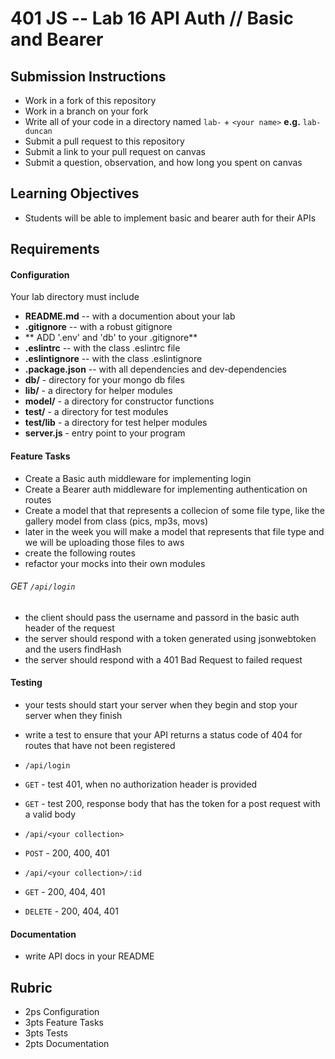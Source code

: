 401 JS --  Lab 16 API Auth // Basic and Bearer
===

## Submission Instructions
  * Work in a fork of this repository
  * Work in a branch on your fork
  * Write all of your code in a directory named `lab-` + `<your name>` **e.g.** `lab-duncan`
  * Submit a pull request to this repository
  * Submit a link to your pull request on canvas
  * Submit a question, observation, and how long you spent on canvas  
  
## Learning Objectives  
* Students will be able to implement basic and bearer auth for their APIs

## Requirements  
#### Configuration  
<!-- list of files, configurations, tools, ect that are required -->
Your lab directory must include  
* **README.md** -- with a documention about your lab
* **.gitignore** -- with a robust gitignore
 * ** ADD '.env' and 'db' to  your .gitignore**
* **.eslintrc** -- with the class .eslintrc file
* **.eslintignore** -- with the class .eslintignore
* **.package.json** -- with all dependencies and dev-dependencies 
* **db/** - directory for your mongo db files
* **lib/** - a directory for helper modules
* **model/** - a directory for constructor functions
* **test/** - a directory for test modules
* **test/lib** - a directory for test helper modules
* **server.js** - entry point to your program
 
#### Feature Tasks  
* Create a Basic auth middleware for implementing login
* Create a Bearer auth middleware for implementing authentication on routes
* Create a model that that represents a collecion of some file type, like the gallery model from class (pics, mp3s, movs)
 * later in the week you will make a model that represents that file type and we will be uploading those files
 to aws
* create the following routes
* refactor your mocks into their own modules
###### GET `/api/login`
* the client should pass the username and passord in the basic auth header of the request
* the server should respond with a token generated using jsonwebtoken and the users findHash
* the server should respond with a 401 Bad Request to failed request

#### Testing  
* your tests should start your server when they begin and stop your server when they finish
* write a test to ensure that your API returns a status code of 404 for routes that have not been registered
* `/api/login`
 * `GET` - test 401, when no authorization header is provided
 * `GET` - test 200, response body that has the token for a post request with a valid body

* `/api/<your collection>`
 * `POST` - 200, 400, 401
 
* `/api/<your collection>/:id`
 * `GET` - 200, 404, 401
 * `DELETE` - 200, 404, 401

####  Documentation  
* write API docs in your README

<!-- a description of what you want the student to test -->
## Rubric  
* 2ps Configuration
* 3pts Feature Tasks
* 3pts Tests
* 2pts Documentation
